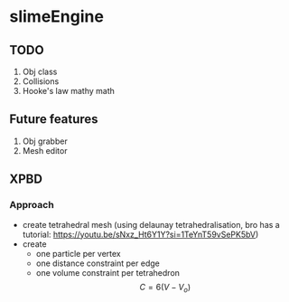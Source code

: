 # slimeEngine

## TODO
1. Obj class
2. Collisions
3. Hooke's law mathy math

## Future features
1. Obj grabber
2. Mesh editor

## XPBD
### Approach
- create tetrahedral mesh (using delaunay tetrahedralisation, 
bro has a tutorial: https://youtu.be/sNxz_Ht6Y1Y?si=1TeYnT59vSePK5bV)
- create
    - one particle per vertex
    - one distance constraint per edge
    - one volume constraint per tetrahedron $$ C = 6(V -V_o) $$

